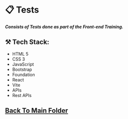 # 📋 Tests

***Consists of Tests done as part of the Front-end Training.***

## ⚒️ Tech Stack:
- HTML 5
- CSS 3
- JavaScript
- Bootstrap
- Foundation
- React
- Vite
- APIs
- Rest APIs

## [Back To Main Folder](../)
